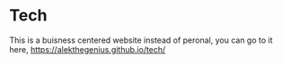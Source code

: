 # Tech

This is a buisness centered website instead of peronal, you can go to it here, https://alekthegenius.github.io/tech/
